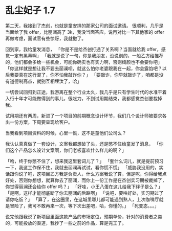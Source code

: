 # 乱尘妃子 1.7

第二天，我接到了杰创，也就是童安排的那家公司的面试邀请。
很顺利，几乎是当面给了我 offer，比丽澜高了 3k，我没当面答应。说再对比一下其他家的 offer 再做考虑，面试官有些惊讶，我就撤了。

回到家，我给童发消息，
「你是不是给杰创打通了关系啊？当面就给我 offer，感觉一定有黑幕啊」
「我就是说了一句，你是我朋友，没说别的，一般乙方给推荐的，他们都会多给一些机会，可能你确实也有实力啊，否则绮颜也不会要你吧」
「你这样就是想让我不要去丽澜呗，就这么怕你老婆跟我在一起，你会露馅吧？以后我要真在这行混了，你不怕我敲诈你？」
「要敲诈，你早就敲诈了，咱都是没有道德制高点，就别互相埋汰了，哈」

一切尝试回归到正途，我游离在整个行业太久，我几乎是只有学生时代的水准干着入行十年才可能做得到的事儿，很吃力，不到试用期结束，我都感觉杰创要裁掉我。

试用期还有两周，新进了一个项目的前期概念设计环节，我们几个设计师被要求各出一份方案，下周要呈现给客户。

当我看到项目资料的时候，心里一慌，这不是童他们公司么？

我认认真真做了一套设计，文案我都想破了头，还是憋不住给童发了消息，
「你们这个产品怎么设计文案啊，你们老板喜欢什么样儿的啊？」

「哈，终于你憋不住了，想来我这里套词儿了？」
「套什么词儿，就是提前预习一下，我这工作保不住，我就去丽澜再试试，看你慌不慌」
「威胁我没用的，实话跟你说了吧，这项目乙方我是负责人，什么方案我说了算，但是呢，你得给我点好处，否则你想想，就算你去了丽澜，而你上一份工作是在杰创实习期被裁掉了，你觉得丽澜还会给你 offer 吗？」
「好哇，小王八蛋在这儿给我下绊子是么？」
「是啊，这样才能彻底断了你去丽澜的后路啊」
「说吧，要啥好处，实习期过了请你吃饭？」
「算了，在这圈里，在这城里哪儿都可能遇到熟人，上次咖啡厅就是冒险了，我可不敢再来一次，等下次出差吧，哈，你懂的。」
「死变态。。。」

说完他跟我说了新项目里面这款产品的市场定位，预期单价，针对的消费者之类的，可能投放的渠道，我抄了一些之前的作品，算是完工了。


